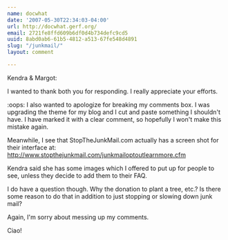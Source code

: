 ```yaml
---
name: docwhat
date: '2007-05-30T22:34:03-04:00'
url: http://docwhat.gerf.org/
email: 2721fe8ffd609b6df0d4b734defc9cd5
uuid: 8abd0ab6-61b5-4812-a513-67fe548d4891
slug: "/junkmail/"
layout: comment

---
```


Kendra & Margot:

I wanted to thank both you for responding.  I really appreciate your efforts.

:oops: I also wanted to apologize for breaking my comments box. I was upgrading the theme for my blog and I cut and paste something I shouldn't have.  I have marked it with a clear comment, so hopefully I won't make this mistake again.

Meanwhile, I see that StopTheJunkMail.com actually has a screen shot for their interface at: http://www.stopthejunkmail.com/junkmailoptoutlearnmore.cfm

Kendra said she has some images which I offered to put up for people to see, unless they decide to add them to their FAQ.

I do have a question though.  Why the donation to plant a tree, etc.?  Is there some reason to do that in addition to just stopping or slowing down junk mail?

Again, I'm sorry about messing up my comments.

Ciao!
